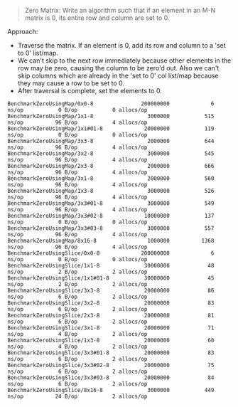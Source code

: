 > Zero Matrix: Write an algorithm such that if an element in an M-N matrix is 0, its entire row and column are set to 0.

Approach:
- Traverse the matrix. If an element is 0, add its row and column to a 'set to 0' list/map.
- We can't skip to the next row immediately because other elements in the row may be zero, causing the column to be zero'd out. Also we can't skip columns which are already in the 'set to 0' col list/map because they may cause a row to be set to 0.
- After traversal is complete, set the elements to 0.

```
BenchmarkZeroUsingMap/0x0-8               200000000             6 ns/op           0 B/op           0 allocs/op
BenchmarkZeroUsingMap/1x1-8                 3000000           515 ns/op          96 B/op           4 allocs/op
BenchmarkZeroUsingMap/1x1#01-8             20000000           119 ns/op           0 B/op           0 allocs/op
BenchmarkZeroUsingMap/3x3-8                 2000000           644 ns/op          96 B/op           4 allocs/op
BenchmarkZeroUsingMap/3x2-8                 3000000           545 ns/op          96 B/op           4 allocs/op
BenchmarkZeroUsingMap/2x3-8                 2000000           666 ns/op          96 B/op           4 allocs/op
BenchmarkZeroUsingMap/3x1-8                 2000000           560 ns/op          96 B/op           4 allocs/op
BenchmarkZeroUsingMap/1x3-8                 3000000           526 ns/op          96 B/op           4 allocs/op
BenchmarkZeroUsingMap/3x3#01-8              3000000           549 ns/op          96 B/op           4 allocs/op
BenchmarkZeroUsingMap/3x3#02-8             10000000           137 ns/op           0 B/op           0 allocs/op
BenchmarkZeroUsingMap/3x3#03-8              3000000           557 ns/op          96 B/op           4 allocs/op
BenchmarkZeroUsingMap/8x16-8                1000000          1368 ns/op          96 B/op           4 allocs/op
BenchmarkZeroUsingSlice/0x0-8             200000000             6 ns/op           0 B/op           0 allocs/op
BenchmarkZeroUsingSlice/1x1-8              30000000            48 ns/op           2 B/op           2 allocs/op
BenchmarkZeroUsingSlice/1x1#01-8           30000000            45 ns/op           2 B/op           2 allocs/op
BenchmarkZeroUsingSlice/3x3-8              20000000            86 ns/op           6 B/op           2 allocs/op
BenchmarkZeroUsingSlice/3x2-8              20000000            83 ns/op           6 B/op           2 allocs/op
BenchmarkZeroUsingSlice/2x3-8              20000000            81 ns/op           6 B/op           2 allocs/op
BenchmarkZeroUsingSlice/3x1-8              20000000            71 ns/op           4 B/op           2 allocs/op
BenchmarkZeroUsingSlice/1x3-8              20000000            60 ns/op           4 B/op           2 allocs/op
BenchmarkZeroUsingSlice/3x3#01-8           20000000            83 ns/op           6 B/op           2 allocs/op
BenchmarkZeroUsingSlice/3x3#02-8           20000000            75 ns/op           6 B/op           2 allocs/op
BenchmarkZeroUsingSlice/3x3#03-8           20000000            84 ns/op           6 B/op           2 allocs/op
BenchmarkZeroUsingSlice/8x16-8              3000000           449 ns/op          24 B/op           2 allocs/op
```
